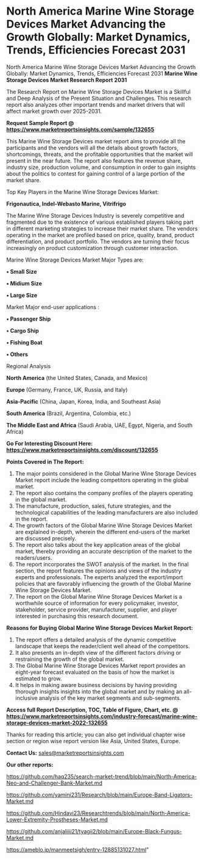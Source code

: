 # North America Marine Wine Storage Devices Market Advancing the Growth Globally: Market Dynamics, Trends, Efficiencies Forecast 2031
North America Marine Wine Storage Devices Market Advancing the Growth Globally: Market Dynamics, Trends, Efficiencies Forecast 2031
<strong>Marine Wine Storage Devices Market Research Report 2031</strong>

The Research Report on Marine Wine Storage Devices Market is a Skillful and Deep Analysis of the Present Situation and Challenges. This research report also analyzes other important trends and market drivers that will affect market growth over 2025-2031.

<strong>Request Sample Report @ <a href=https://www.marketreportsinsights.com/sample/132655>https://www.marketreportsinsights.com/sample/132655</a></strong>

This Marine Wine Storage Devices market report aims to provide all the participants and the vendors will all the details about growth factors, shortcomings, threats, and the profitable opportunities that the market will present in the near future. The report also features the revenue share, industry size, production volume, and consumption in order to gain insights about the politics to contest for gaining control of a large portion of the market share.

Top Key Players in the Marine Wine Storage Devices Market:

<strong>Frigonautica, Indel-Webasto Marine, Vitrifrigo</strong>

The Marine Wine Storage Devices Industry is severely competitive and fragmented due to the existence of various established players taking part in different marketing strategies to increase their market share. The vendors operating in the market are profiled based on price, quality, brand, product differentiation, and product portfolio. The vendors are turning their focus increasingly on product customization through customer interaction.

Marine Wine Storage Devices Market Major Types are:

<strong>• Small Size

• Midium Size

• Large Size</strong>

Market Major end-user applications :

<strong>• Passenger Ship

• Cargo Ship

• Fishing Boat

• Others</strong>

Regional Analysis

</u><strong><b>North America</b></strong> (the United States, Canada, and Mexico)

<strong><b>Europe </b></strong>(Germany, France, UK, Russia, and Italy)

<strong><b>Asia-Pacific</b></strong> (China, Japan, Korea, India, and Southeast Asia)

<strong><b>South America</b></strong> (Brazil, Argentina, Colombia, etc.)

<strong><b>The Middle East and Africa</b></strong> (Saudi Arabia, UAE, Egypt, Nigeria, and South Africa)

<strong>Go For Interesting Discount Here: <a href=https://www.marketreportsinsights.com/discount/132655>https://www.marketreportsinsights.com/discount/132655</a></strong>

<strong>Points Covered in The Report:</strong>
<ol>
  <li>The major points considered in the Global Marine Wine Storage Devices Market report include the leading competitors operating in the global market.</li>
  <li>The report also contains the company profiles of the players operating in the global market.</li>
  <li>The manufacture, production, sales, future strategies, and the technological capabilities of the leading manufacturers are also included in the report.</li>
  <li>The growth factors of the Global Marine Wine Storage Devices Market are explained in-depth, wherein the different end-users of the market are discussed precisely.</li>
  <li>The report also talks about the key application areas of the global market, thereby providing an accurate description of the market to the readers/users.</li>
  <li>The report incorporates the SWOT analysis of the market. In the final section, the report features the opinions and views of the industry experts and professionals. The experts analyzed the export/import policies that are favorably influencing the growth of the Global Marine Wine Storage Devices Market.</li>
  <li>The report on the Global Marine Wine Storage Devices Market is a worthwhile source of information for every policymaker, investor, stakeholder, service provider, manufacturer, supplier, and player interested in purchasing this research document.</li>
</ol>
<strong>Reasons for Buying Global Marine Wine Storage Devices Market Report:</strong>

<ol>
  <li>The report offers a detailed analysis of the dynamic competitive landscape that keeps the reader/client well ahead of the competitors.</li>
  <li>It also presents an in-depth view of the different factors driving or restraining the growth of the global market.</li>
  <li>The Global Marine Wine Storage Devices Market report provides an eight-year forecast evaluated on the basis of how the market is estimated to grow.</li>
  <li>It helps in making aware business decisions by having providing thorough insights insights into the global market and by making an all-inclusive analysis of the key market segments and sub-segments.</li>
</ol>
<strong>Access full Report Description, TOC, Table of Figure, Chart, etc. @ <a href=https://www.marketreportsinsights.com/industry-forecast/marine-wine-storage-devices-market-2022-132655>https://www.marketreportsinsights.com/industry-forecast/marine-wine-storage-devices-market-2022-132655</a></strong>


Thanks for reading this article; you can also get individual chapter wise section or region wise report version like Asia, United States, Europe.

<strong>Contact Us:</strong>
sales@marketreportsinsights.com

<strong>Our other reports:</strong>

<a href=https://github.com/haq235/search-market-trend/blob/main/North-America-Neo-and-Challenger-Bank-Market.md>https://github.com/haq235/search-market-trend/blob/main/North-America-Neo-and-Challenger-Bank-Market.md</a>

<a href=https://github.com/yamini231/Research/blob/main/Europe-Band-Ligators-Market.md>https://github.com/yamini231/Research/blob/main/Europe-Band-Ligators-Market.md</a>

<a href=https://github.com/Hindavi23/Researchtrends/blob/main/North-America-Lower-Extremity-Prostheses-Market.md>https://github.com/Hindavi23/Researchtrends/blob/main/North-America-Lower-Extremity-Prostheses-Market.md</a>

<a href=https://github.com/anjaliiii21/tyagii2/blob/main/Europe-Black-Fungus-Market.md>https://github.com/anjaliiii21/tyagii2/blob/main/Europe-Black-Fungus-Market.md</a>

<a href=https://ameblo.jp/manmeetsigh/entry-12885131027.html>https://ameblo.jp/manmeetsigh/entry-12885131027.html</a>"
